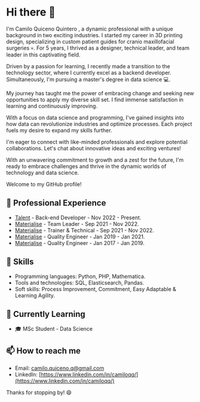 # Hi there 👋

I'm Camilo Quiceno Quintero , a dynamic professional with a unique background in two exciting industries. I started my career in 3D printing design, specializing in custom patient guides for cranio maxillofacial surgeries 💀. For 5 years, I thrived as a designer, technical leader, and team leader in this captivating field.

Driven by a passion for learning, I recently made a transition to the technology sector, where I currently excel as a backend developer. Simultaneously, I'm pursuing a master's degree in data science 💻.

My journey has taught me the power of embracing change and seeking new opportunities to apply my diverse skill set. I find immense satisfaction in learning and continuously improving.

With a focus on data science and programming, I've gained insights into how data can revolutionize industries and optimize processes. Each project fuels my desire to expand my skills further.

I'm eager to connect with like-minded professionals and explore potential collaborations. Let's chat about innovative ideas and exciting ventures!

With an unwavering commitment to growth and a zest for the future, I'm ready to embrace challenges and thrive in the dynamic worlds of technology and data science.

Welcome to my GitHub profile!

## 💼 Professional Experience

- [Talent](http://talent.com) - Back-end Developer - Nov 2022 - Present.
- [Materialise](https://www.materialise.com/) - Team Leader - Sep 2021 - Nov 2022.
- [Materialise](https://www.materialise.com/) - Trainer & Technical  - Sep 2021 - Nov 2022.
- [Materialise](https://www.materialise.com/) - Quality Engineer - Jan 2019 - Jan 2021.
- [Materialise](https://www.materialise.com/) - Quality Engineer - Jan 2017 - Jan 2019.

## 🚀 Skills

- Programming languages: Python, PHP, Mathematica.
- Tools and technologies: SQL, Elasticsearch, Pandas.
- Soft skills: Process Improvement, Commitment, Easy Adaptable & Learning Agility.

## 🌱 Currently Learning

- 🎓 MSc Student - Data Science

## 📫 How to reach me

- Email: camilo.quiceno.q@gmail.com
- LinkedIn: [https://www.linkedin.com/in/camiloqq/](https://www.linkedin.com/in/camiloqq/)

Thanks for stopping by! 😄
